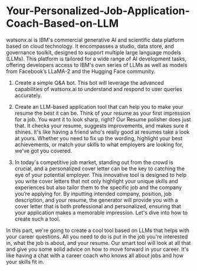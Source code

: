 # Your-Personalized-Job-Application-Coach-Based-on-LLM


watsonx.ai is IBM's commercial generative AI and scientific data platform based on cloud technology. It encompasses a studio, data store, and governance toolkit, designed to support multiple large language models (LLMs). This platform is tailored for a wide range of AI development tasks, offering developers access to IBM's own series of LLMs as well as models from Facebook’s LLaMA-2 and the Hugging Face community.

1. Create a simple Q&A bot. This bot will leverage the advanced capabilities of watsonx.ai to understand and respond to user queries accurately.

2. Create an LLM-based application tool that can help you to make your resume the best it can be. Think of your resume as your first impression for a job. You want it to look sharp, right? Our Resume polisher does just that. It checks your resume, suggests improvements, and makes sure it shines. It's like having a friend who's really good at resumes take a look at yours. Whether you need to fix up the wording, highlight your best achievements, or match your skills to what employers are looking for, we've got you covered.

3. In today's competitive job market, standing out from the crowd is crucial, and a personalized cover letter can be the key to catching the eye of your potential employer. This innovative tool is designed to help you write cover letters that not only highlight your unique skills and experiences but also tailor them to the specific job and the company you’re applying for. By inputting intended company, position, job description, and your resume, the generator will provide you with a cover letter that is both professional and personalized, ensuring that your application makes a memorable impression. Let's dive into how to create such a tool.

In this part, we're going to create a cool tool based on LLMs that helps with your career questions. All you need to do is put in the job you're interested in, what the job is about, and your resume. Our smart tool will look at all that and give you some solid advice on how to move forward in your career. It's like having a chat with a career coach who knows all about jobs and how your skills fit in.

